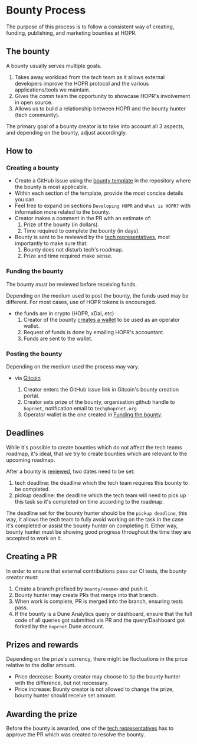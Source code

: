 # Bounty Process

The purpose of this process is to follow a consistent way of creating, funding, publishing, and marketing bounties at HOPR.

## The bounty

A bounty usually serves multiple goals.

1. Takes away workload from the _tech_ team as it allows external developers improve the HOPR protocol and the various applications/tools we maintain.
2. Gives the _comm_ team the opportunity to showcase HOPR's involvement in open source.
3. Allows us to build a relationship between HOPR and the bounty hunter (tech community).

The primary goal of a bounty creator is to take into account all 3 aspects, and depending on the bounty, adjust accordingly.

## How to

### Creating a bounty

- Create a GitHub issue using the [bounty template](../.github/ISSUE_TEMPLATE/bounty.md) in the repository where the bounty is most applicable.
- Within each section of the template, provide the most concise details you can.
- Feel free to expand on sections `Developing HOPR` and `What is HOPR?` with information more related to the bounty.
- Creator makes a comment in the PR with an estimate of:
  1. Prize of the bounty (in dollars).
  2. Time required to complete the bounty (in days).
- Bounty is sent to be reviewed by the [tech representatives](./development#tech-representatives), most importantly to make sure that:
  1. Bounty does not disturb tech's roadmap.
  2. Prize and time required make sense.

### Funding the bounty

The bounty _must_ be reviewed before receiving funds.

Depending on the medium used to post the bounty, the funds used may be different.
For most cases, use of HOPR tokens is encouraged.

- the funds are in crypto (HOPR, xDai, etc)
  1. Creator of the bounty [creates a wallet](./wallets.md) to be used as an operator wallet.
  2. Request of funds is done by emailing HOPR's accountant.
  3. Funds are sent to the wallet.

### Posting the bounty

Depending on the medium used the process may vary.

- via [Gitcoin](https://gitcoin.co/)

  1. Creator enters the GitHub issue link in Gitcoin's bounty creation portal.
  2. Creator sets prize of the bounty, organisation github handle to `hoprnet`, notification email to `tech@hoprnet.org`
  3. Operator wallet is the one created in [Funding the bounty](#funding-the-bounty).

## Deadlines

While it's possible to create bounties which do not affect the tech teams roadmap, it's ideal, that we try to create bounties which are relevant to the upcoming roadmap.

After a bounty is [reviewed](#creating-a-bounty), two dates need to be set:

1. tech deadline: the deadline which the tech team requires this bounty to be completed.
2. pickup deadline: the deadline which the tech team will need to pick up this task so it's completed on time according to the roadmap.

The deadline set for the bounty hunter should be the `pickup deadline`, this way, it allows the tech team to fully avoid working on the task in the case it's completed or assist the bounty hunter on completing it. Either way, bounty hunter must be showing good progress throughout the time they are accepted to work on it.

## Creating a PR

In order to ensure that external contributions pass our CI tests, the bounty creator must:

1. Create a branch prefixed by `bounty/<name>` and push it.
2. Bounty hunter may create PRs that merge into that branch.
3. When work is complete, PR is merged into the branch, ensuring tests pass.
4. If the bounty is a Dune Analytics query or dashboard, ensure that the full code of all queries got submitted via PR and the query/Dashboard got forked by the `hoprnet` Dune account.

## Prizes and rewards

Depending on the prize's currency, there might be fluctuations in the price relative to the dollar amount.

- Price decrease: Bounty creator may choose to tip the bounty hunter with the difference, but not necessary.
- Price increase: Bounty creator is not allowed to change the prize, bounty hunter should receive set amount.

## Awarding the prize

Before the bounty is awarded, one of the [tech representatives](./development#tech-representatives) has to approve the PR which was created to resolve the bounty.
